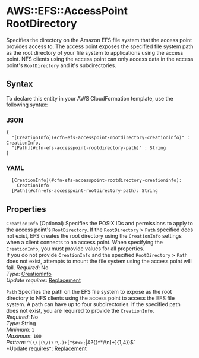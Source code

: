 # AWS::EFS::AccessPoint RootDirectory<a name="aws-properties-efs-accesspoint-rootdirectory"></a>

Specifies the directory on the Amazon EFS file system that the access point provides access to\. The access point exposes the specified file system path as the root directory of your file system to applications using the access point\. NFS clients using the access point can only access data in the access point's `RootDirectory` and it's subdirectories\.

## Syntax<a name="aws-properties-efs-accesspoint-rootdirectory-syntax"></a>

To declare this entity in your AWS CloudFormation template, use the following syntax:

### JSON<a name="aws-properties-efs-accesspoint-rootdirectory-syntax.json"></a>

```
{
  "[CreationInfo](#cfn-efs-accesspoint-rootdirectory-creationinfo)" : CreationInfo,
  "[Path](#cfn-efs-accesspoint-rootdirectory-path)" : String
}
```

### YAML<a name="aws-properties-efs-accesspoint-rootdirectory-syntax.yaml"></a>

```
  [CreationInfo](#cfn-efs-accesspoint-rootdirectory-creationinfo):
    CreationInfo
  [Path](#cfn-efs-accesspoint-rootdirectory-path): String
```

## Properties<a name="aws-properties-efs-accesspoint-rootdirectory-properties"></a>

`CreationInfo` <a name="cfn-efs-accesspoint-rootdirectory-creationinfo"></a>
\(Optional\) Specifies the POSIX IDs and permissions to apply to the access point's `RootDirectory`\. If the `RootDirectory` > `Path` specified does not exist, EFS creates the root directory using the `CreationInfo` settings when a client connects to an access point\. When specifying the `CreationInfo`, you must provide values for all properties\.  
If you do not provide `CreationInfo` and the specified `RootDirectory` > `Path` does not exist, attempts to mount the file system using the access point will fail\.
_Required_: No  
_Type_: [CreationInfo](aws-properties-efs-accesspoint-creationinfo.md)  
_Update requires_: [Replacement](https://docs.aws.amazon.com/AWSCloudFormation/latest/UserGuide/using-cfn-updating-stacks-update-behaviors.html#update-replacement)

`Path` <a name="cfn-efs-accesspoint-rootdirectory-path"></a>
Specifies the path on the EFS file system to expose as the root directory to NFS clients using the access point to access the EFS file system\. A path can have up to four subdirectories\. If the specified path does not exist, you are required to provide the `CreationInfo`\.  
_Required_: No  
_Type_: String  
_Minimum_: `1`  
_Maximum_: `100`  
_Pattern_: `^(\/|(\/(?!\.)+[^$#<>;`|&?{}^*/\n]+){1,4})$`  
*Update requires\*: [Replacement](https://docs.aws.amazon.com/AWSCloudFormation/latest/UserGuide/using-cfn-updating-stacks-update-behaviors.html#update-replacement)
